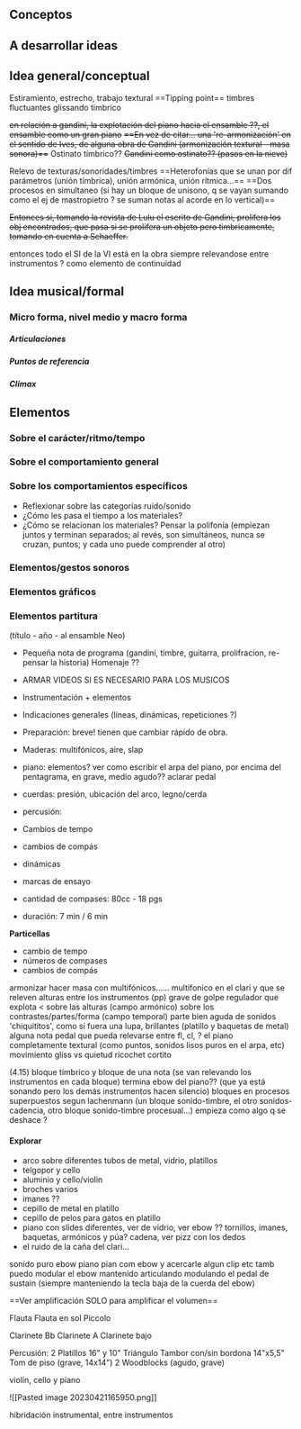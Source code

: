 ## Conceptos

## A desarrollar ideas

## Idea general/conceptual
Estiramiento, estrecho, trabajo textural
==Tipping point==
timbres fluctuantes
glissando timbrico

~~en relación a gandini, la explotación del piano hacia el ensamble ??, el ensamble como un gran piano~~
~~==En vez de citar... una 're-armonización' en el sentido de Ives, de alguna obra de Gandini (armonización textural - masa sonora)==~~
Ostinato tímbrico??
~~Gandini como ostinato?? (pasos en la nieve)~~

Relevo de texturas/sonoridades/timbres
==Heterofonías que se unan por dif parámetros (unión tímbrica), unión armónica, unión rítmica...==
==Dos procesos en simultaneo (si hay un bloque de unisono, q se vayan sumando como el ej de mastropietro ? se suman notas al acorde en lo vertical)==

~~Entonces si, tomando la revista de Lulu el escrito de Gandini, prolifera los obj encontrados, que pasa si se prolifera un objeto pero timbricamente, tomando en cuenta a Schaeffer.~~

entonces todo el SI de la VI está en la obra siempre relevandose entre instrumentos ? como elemento de continuidad

## Idea musical/formal
### Micro forma, nivel medio y macro forma
##### Articulaciones
##### Puntos de referencia
##### Climax

## Elementos
### Sobre el carácter/ritmo/tempo
### Sobre el comportamiento general
### Sobre los comportamientos específicos
- Reflexionar sobre las categorías ruido/sonido
- ¿Cómo les pasa el tiempo a los materiales?
- ¿Cómo se relacionan los materiales? Pensar la polifonía (empiezan juntos y terminan separados; al revés, son simultáneos, nunca se cruzan, puntos; y cada uno puede comprender al otro)
### Elementos/gestos sonoros
### Elementos gráficos
### Elementos partitura
(título - año - al ensamble Neo)
- Pequeña nota de programa (gandini, timbre, guitarra, prolifracion, re-pensar la historia) Homenaje ??
- ARMAR VIDEOS SI ES NECESARIO PARA LOS MUSICOS
- Instrumentación + elementos
- Indicaciones generales (líneas, dinámicas, repeticiones ?)
- Preparación: breve! tienen que cambiar rápido de obra.
- Maderas: multifónicos, aire, slap
- piano: elementos? ver como escribir el arpa del piano, por encima del pentagrama, en grave, medio agudo?? aclarar pedal
- cuerdas: presión, ubicación del arco, legno/cerda
- percusión:

- Cambios de tempo
- cambios de compás
- dinámicas
- marcas de ensayo
- cantidad de compases: 80cc - 18 pgs
- duración: 7 min / 6 min

**Particellas**
- cambio de tempo
- números de compases
- cambios de compás

armonizar hacer masa con multifónicos......
	multifonico en el clari y que se releven alturas entre los instrumentos (pp)
grave de golpe
	regulador que explota <
sobre las alturas (campo armónico)
sobre los contrastes/partes/forma (campo temporal)
parte bien aguda de sonidos 'chiquititos', como si fuera una lupa, brillantes (platillo y baquetas de metal)
alguna nota pedal que pueda relevarse entre fl, cl, ?
el piano completamente textural (como puntos, sonidos lisos puros en el arpa, etc)
movimiento gliss vs quietud
ricochet cortito

(4.15)
bloque tímbrico y bloque de una nota (se van relevando los instrumentos en cada bloque)
termina ebow del piano?? (que ya está sonando pero los demás instrumentos hacen silencio)
bloques en procesos superpuestos segun lachenmann (un bloque sonido-timbre, el otro sonidos-cadencia, otro bloque sonido-timbre procesual...)
empieza como algo q se deshace ?


#### Explorar
- arco sobre diferentes tubos de metal, vidrio, platillos
- telgopor y cello
- aluminio y cello/violin
- broches varios
- imanes ??
- cepillo de metal en platillo
- cepillo de pelos para gatos en platillo
- piano con slides diferentes, ver de vidrio, ver ebow ?? tornillos, imanes, baquetas, armónicos y púa? cadena, ver pizz con los dedos
- el ruido de la caña del clari...

sonido puro ebow piano
pian com ebow y acercarle algun clip etc
tamb puedo modular el ebow mantenido articulando modulando el pedal de sustain (siempre manteniendo la tecla baja de la cuerda del ebow)

==Ver amplificación SOLO para amplificar el volumen==


Flauta
	Flauta en sol
Piccolo

Clarinete Bb
Clarinete A
	Clarinete bajo

Percusión:
	2 Platillos 16" y 10"
Triángulo
	Tambor con/sin bordona 14"x5,5"
	Tom de piso (grave, 14x14")
2 Woodblocks (agudo, grave)

violín, cello y piano



![[Pasted image 20230421165950.png]]


hibridación instrumental, entre instrumentos